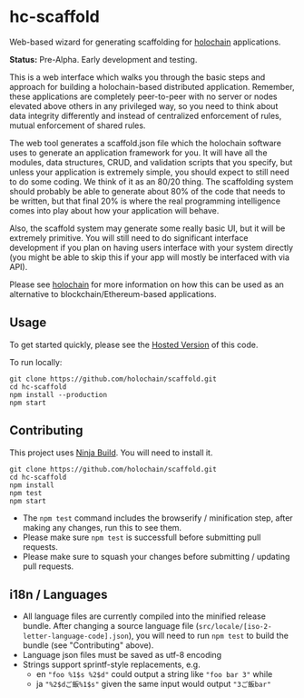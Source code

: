 # hc-scaffold
Web-based wizard for generating scaffolding for [holochain](https://holochain.org/) applications.

**Status:** Pre-Alpha. Early development and testing.

This is a web interface which walks you through the basic steps and approach for building a holochain-based distributed application. Remember, these applications are completely peer-to-peer with no server or nodes elevated above others in any privileged way, so you need to think about data integrity differently and instead of centralized enforcement of rules, mutual enforcement of shared rules.

The web tool generates a scaffold.json file which the holochain software uses to generate an application framework for you. It will have all the modules, data structures, CRUD, and validation scripts that you specify, but unless your application is extremely simple, you should expect to still need to do some coding. We think of it as an 80/20 thing. The scaffolding system should probably be able to generate about 80% of the code that needs to be written, but that final 20% is where the real programming intelligence comes into play about how your application will behave.

Also, the scaffold system may generate some really basic UI, but it will be extremely primitive. You will still need to do significant interface development if you plan on having users interface with your system directly (you might be able to skip this if your app will mostly be interfaced with via API).

Please see [holochain](https://holochain.org/) for more information on how this can be used as an alternative to blockchain/Ethereum-based applications.

## Usage

To get started quickly, please see the [Hosted Version](https://holochain.github.io/scaffold/) of this code.

To run locally:

```
git clone https://github.com/holochain/scaffold.git
cd hc-scaffold
npm install --production
npm start
```

## Contributing

This project uses [Ninja Build](https://ninja-build.org/). You will need to install it.

```
git clone https://github.com/holochain/scaffold.git
cd hc-scaffold
npm install
npm test
npm start
```

- The `npm test` command includes the browserify / minification step, after making any changes, run this to see them.
- Please make sure `npm test` is successfull before submitting pull requests.
- Please make sure to squash your changes before submitting / updating pull requests.

## i18n / Languages

- All language files are currently compiled into the minified release bundle. After changing a source language file (`src/locale/[iso-2-letter-language-code].json`), you will need to run `npm test` to build the bundle (see "Contributing" above).
- Language json files must be saved as utf-8 encoding
- Strings support sprintf-style replacements, e.g.
  - en `"foo %1$s %2$d"` could output a string like `"foo bar 3"` while
  - ja `"%2$dご飯%1$s"` given the same input would output `"3ご飯bar"`
